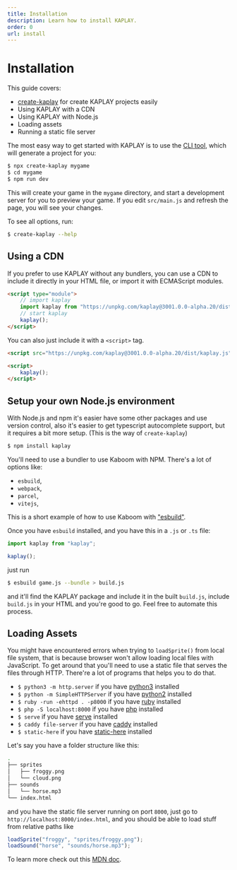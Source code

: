 ```yaml
---
title: Installation
description: Learn how to install KAPLAY.
order: 0
url: install
---
```


# Installation

This guide covers:

- [create-kaplay](https://npmjs.com/package/create-kaplay) for create KAPLAY
  projects easily
- Using KAPLAY with a CDN
- Using KAPLAY with Node.js
- Loading assets
- Running a static file server

The most easy way to get started with KAPLAY is to use the
[CLI tool](https://www.npmjs.com/package/create-kaplay), which will generate a
project for you:

```sh
$ npx create-kaplay mygame
$ cd mygame
$ npm run dev
```

This will create your game in the `mygame` directory, and start a development
server for you to preview your game. If you edit `src/main.js` and refresh the
page, you will see your changes.

To see all options, run:

```sh
$ create-kaplay --help
```

## Using a CDN

If you prefer to use KAPLAY without any bundlers, you can use a CDN to include
it directly in your HTML file, or import it with ECMAScript modules.

```html
<script type="module">
    // import kaplay
    import kaplay from "https://unpkg.com/kaplay@3001.0.0-alpha.20/dist/kaplay.mjs";
    // start kaplay
    kaplay();
</script>
```

You can also just include it with a `<script>` tag.

```html
<script src="https://unpkg.com/kaplay@3001.0.0-alpha.20/dist/kaplay.js"></script>

<script>
    kaplay();
</script>
```

## Setup your own Node.js environment

With Node.js and npm it's easier have some other packages and use version
control, also it's easier to get typescript autocomplete support, but it
requires a bit more setup. (This is the way of `create-kaplay`)

```sh
$ npm install kaplay
```

You'll need to use a bundler to use Kaboom with NPM. There's a lot of options
like:

- `esbuild`,
- `webpack`,
- `parcel`,
- `vitejs`,

This is a short example of how to use Kaboom with
["esbuild"](https://esbuild.github.io/).

Once you have `esbuild` installed, and you have this in a `.js` or `.ts` file:

```js
import kaplay from "kaplay";

kaplay();
```

just run

```sh
$ esbuild game.js --bundle > build.js
```

and it'll find the KAPLAY package and include it in the built `build.js`,
include `build.js` in your HTML and you're good to go. Feel free to automate
this process.

## Loading Assets

You might have encountered errors when trying to `loadSprite()` from local file
system, that is because browser won't allow loading local files with JavaScript.
To get around that you'll need to use a static file that serves the files
through HTTP. There're a lot of programs that helps you to do that.

- `$ python3 -m http.server` if you have [python3](https://www.python.org)
  installed
- `$ python -m SimpleHTTPServer` if you have [python2](https://www.python.org)
  installed
- `$ ruby -run -ehttpd . -p8000` if you have [ruby](https://www.ruby-lang.org/en)
  installed
- `$ php -S localhost:8000` if you have [php](https://php.net)
  installed
- `$ serve` if you have [serve](https://github.com/vercel/serve) installed
- `$ caddy file-server` if you have [caddy](https://caddyserver.com/) installed
- `$ static-here` if you have
  [static-here](https://github.com/amasad/static-here) installed

Let's say you have a folder structure like this:

```sh
.
├── sprites
│   ├── froggy.png
│   └── cloud.png
├── sounds
│   └── horse.mp3
└── index.html
```

and you have the static file server running on port `8000`, just go to
`http://localhost:8000/index.html`, and you should be able to load stuff from
relative paths like

```js
loadSprite("froggy", "sprites/froggy.png");
loadSound("horse", "sounds/horse.mp3");
```

To learn more check out this
[MDN doc](https://developer.mozilla.org/en-US/docs/Learn/Common_questions/set_up_a_local_testing_server).
